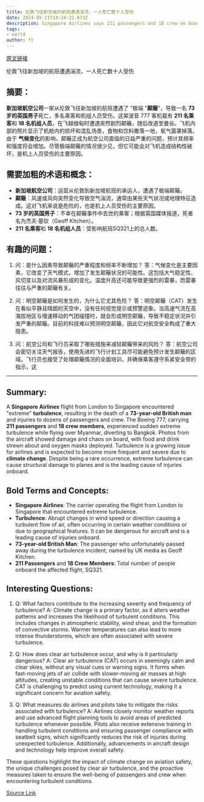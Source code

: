 ```yaml
---
title: 伦敦飞往新加坡的航班遭遇湍流，一人死亡数十人受伤
date: 2024-05-21T14:24:22.673Z
description: Singapore Airlines says 211 passengers and 18 crew on board SQ321, which diverted to Bangkok
tags: 
- world
author: ft
---
```


[原文链接](https://ft.com/content/7a8d87b5-45d6-4f29-8eff-cfa2da67bc2f)

伦敦飞往新加坡的航班遭遇湍流，一人死亡数十人受伤

## 摘要：
**新加坡航空公司**一架从伦敦飞往新加坡的航班遭遇了 "极端 "**颠簸**"，导致一名 **73 岁的英国男子**死亡，多名乘客和机组人员受伤。这架波音 777 客机载有 **211 名乘客**和 **18 名机组人员**，在飞越缅甸时遭遇突然剧烈颠簸，随后改道至曼谷。飞机内部的照片显示了机舱内的损坏和混乱场景，食物和饮料撒落一地，氧气面罩掉落。由于 **气候变化**的影响，颠簸正成为航空公司面临的日益严重的问题，预计其频率和强度将会增加。尽管极端颠簸的情况很少见，但它可能会对飞机造成结构性破坏，是机上人员受伤的主要原因。

## 需要加粗的术语和概念： 
 - **新加坡航空公司**：运营从伦敦到新加坡航班的承运人，遭遇了极端颠簸。
 - **颠簸**：风速或风向突然变化导致空气湍流，通常由某些天气状况或地理特征造成。这对飞机来说是危险的，也是机上人员受伤的主要原因。 
 - **73 岁的英国男子**：不幸在颠簸事件中去世的乘客；根据英国媒体报道，死者名为杰夫·基钦（Geoff Kitchen）。
 - **211 名乘客**和 **18 名机组人员**：受影响航班SQ321上的总人数。 

## 有趣的问题：

1. 问：是什么因素导致颠簸的严重程度和频率不断增加？
   答：气候变化是主要因素，它改变了天气模式，增加了发生颠簸状况的可能性。这包括大气稳定性、风切变以及对流风暴形成的变化。温度升高还可能导致更强烈的雷暴，而雷暴往往与严重的颠簸有关。

2. 问：明空颠簸是如何发生的，为什么它尤其危险？
   答：明空颠簸（CAT）发生在看似平静且晴朗的天空中，没有任何视觉提示或预警迹象。当高速气流在高海拔地区与慢速移动的气团碰撞时，就会形成明空颠簸，导致不稳定状况并引发严重的颠簸。目前的科技难以预测明空颠簸，因此它对航空安全构成了重大隐患。

3. 问：航空公司和飞行员采取了哪些措施来减轻颠簸带来的风险？
   答：航空公司会密切关注天气报告，使用先进的飞行计划工具尽可能避免预计发生颠簸的区域。飞行员也接受了处理颠簸情况的全面培训，并确保乘客遵守系紧安全带的指示，这

---

## Summary: 
A **Singapore Airlines** flight from London to Singapore encountered "extreme" **turbulence**, resulting in the death of a **73-year-old British man** and injuries to dozens of passengers and crew. The Boeing 777, carrying **211 passengers** and **18 crew members**, experienced sudden extreme turbulence while flying over Myanmar, diverting to Bangkok. Photos from the aircraft showed damage and chaos on board, with food and drink strewn about and oxygen masks deployed. Turbulence is a growing issue for airlines and is expected to become more frequent and severe due to **climate change**. Despite being a rare occurrence, extreme turbulence can cause structural damage to planes and is the leading cause of injuries onboard. 

## Bold Terms and Concepts: 
- **Singapore Airlines**: The carrier operating the flight from London to Singapore that encountered extreme turbulence. 
- **Turbulence**: Abrupt changes in wind speed or direction causing a turbulent flow of air, often occurring in certain weather conditions or due to geographical features. It can be dangerous for aircraft and is a leading cause of injuries onboard. 
- **73-year-old British Man**: The passenger who unfortunately passed away during the turbulence incident; named by UK media as Geoff Kitchen. 
- **211 Passengers** and **18 Crew Members**: Total number of people onboard the affected flight, SQ321. 

## Interesting Questions: 

1. Q: What factors contribute to the increasing severity and frequency of turbulence? 
   A: Climate change is a primary factor, as it alters weather patterns and increases the likelihood of turbulent conditions. This includes changes in atmospheric stability, wind shear, and the formation of convective storms. Warmer temperatures can also lead to more intense thunderstorms, which are often associated with severe turbulence. 

2. Q: How does clear air turbulence occur, and why is it particularly dangerous? 
   A: Clear air turbulence (CAT) occurs in seemingly calm and clear skies, without any visual cues or warning signs. It forms when fast-moving jets of air collide with slower-moving air masses at high altitudes, creating unstable conditions that can cause severe turbulence. CAT is challenging to predict using current technology, making it a significant concern for aviation safety. 

3. Q: What measures do airlines and pilots take to mitigate the risks associated with turbulence? 
   A: Airlines closely monitor weather reports and use advanced flight planning tools to avoid areas of predicted turbulence whenever possible. Pilots also receive extensive training in handling turbulent conditions and ensuring passenger compliance with seatbelt signs, which significantly reduces the risk of injuries during unexpected turbulence. Additionally, advancements in aircraft design and technology help improve overall safety. 

These questions highlight the impact of climate change on aviation safety, the unique challenges posed by clear air turbulence, and the proactive measures taken to ensure the well-being of passengers and crew when encountering turbulent conditions.

[Source Link](https://ft.com/content/7a8d87b5-45d6-4f29-8eff-cfa2da67bc2f)

